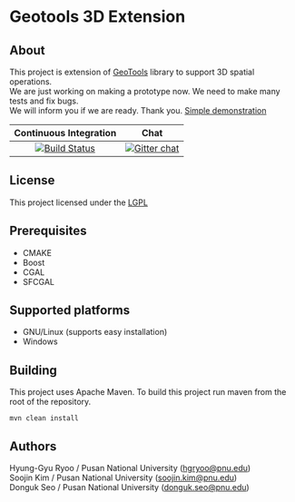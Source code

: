 
# Geotools 3D Extension

## About

This project is extension of [GeoTools](geotools.org) library to support 3D spatial operations.  
We are just working on making a prototype now. We need to make many tests and fix bugs.  
We will inform you if we are ready. Thank you. [Simple demonstration](https://www.youtube.com/watch?v=SsNlYwbfso8)

| Continuous Integration | Chat |
|:------------------:|:----:|
|[![Build Status](http://164.125.37.176:9999/job/GeoTools3D/badge/icon)](http://164.125.37.176:9999/job/GeoTools3D/)|[![Gitter chat](https://badges.gitter.im/Join%20Chat.svg)](https://gitter.im/geotools-3d-extension/Lobby)|

## License
This project licensed under the [LGPL](http://www.gnu.org/licenses/lgpl.html)

## Prerequisites
- CMAKE
- Boost
- CGAL
- SFCGAL

## Supported platforms
- GNU/Linux (supports easy installation)
- Windows

## Building
This project uses Apache Maven. To build this project run maven from the root of the repository.  

    mvn clean install

## Authors
Hyung-Gyu Ryoo / Pusan National University (hgryoo@pnu.edu)  
Soojin Kim / Pusan National University (soojin.kim@pnu.edu)  
Donguk Seo / Pusan National University (donguk.seo@pnu.edu)  
